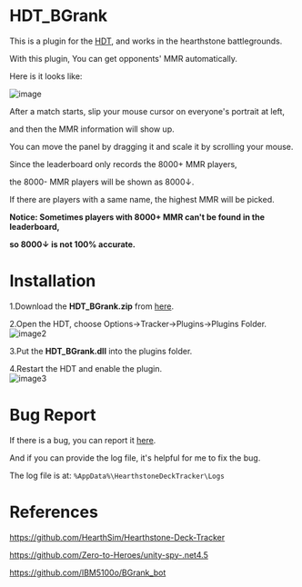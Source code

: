 # HDT_BGrank  

This is a plugin for the [HDT](https://github.com/HearthSim/Hearthstone-Deck-Tracker), and works in the hearthstone battlegrounds.  

With this plugin, You can get opponents' MMR automatically.  

Here is it looks like:  

![image](https://hackmd.io/_uploads/BJBafBg06.jpg)  

After a match starts, slip your mouse cursor on everyone's portrait at left,  

and then the MMR information will show up.  

You can move the panel by dragging it and scale it by scrolling your mouse.  

Since the leaderboard only records the 8000+ MMR players,  

the 8000- MMR players will be shown as 8000↓.  

If there are players with a same name, the highest MMR will be picked.  

**Notice: Sometimes players with 8000+ MMR can't be found in the leaderboard,**  

**so 8000↓ is not 100% accurate.**  

# Installation  

1.Download the **HDT_BGrank.zip** from [here](https://github.com/IBM5100o/HDT_BGrank/releases).  

2.Open the HDT, choose Options->Tracker->Plugins->Plugins Folder.  
![image2](https://hackmd.io/_uploads/ByidUre0a.jpg)  

3.Put the **HDT_BGrank.dll** into the plugins folder.  

4.Restart the HDT and enable the plugin.  
![image3](https://hackmd.io/_uploads/SkrWwrx0p.jpg)  

# Bug Report  

If there is a bug, you can report it [here](https://github.com/IBM5100o/HDT_BGrank/issues).  

And if you can provide the log file, it's helpful for me to fix the bug.  

The log file is at: `%AppData%\HearthstoneDeckTracker\Logs`  

# References  

https://github.com/HearthSim/Hearthstone-Deck-Tracker  

https://github.com/Zero-to-Heroes/unity-spy-.net4.5  

https://github.com/IBM5100o/BGrank_bot  
